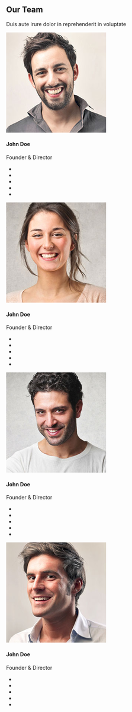 <section id="team-section">
        <div class="container">
            <div class="row">
                <div class="col-md-12">
                    <div class="section-title text-center wow fadeInDown" data-wow-duration="2s" data-wow-delay="50ms">
                        <h2>Our Team</h2>
                        <p>Duis aute irure dolor in reprehenderit in voluptate</p>
                    </div>
                </div>
            </div>
            <div class="row">
                <div class="col-md-3 wow fadeInLeft" data-wow-duration="2s" data-wow-delay="300ms">
                    <div class="team-member">
                        <img src="asset/images/team/team-1.jpg" class="img-responsive" alt="">
                        <div class="team-details">
                            <h4>John Doe</h4>
                            <p>Founder & Director</p>
                            <ul>
                                <li><a href="#"><i class="fa fa-facebook"></i></a></li>
                                <li><a href="#"><i class="fa fa-twitter"></i></a></li>
                                <li><a href="#"><i class="fa fa-linkedin"></i></a></li>
                                <li><a href="#"><i class="fa fa-pinterest"></i></a></li>
                                <li><a href="#"><i class="fa fa-dribbble"></i></a></li>
                            </ul>
                        </div>
                    </div>
                </div><!-- /.col-md-3 -->
                <div class="col-md-3 wow fadeInLeft" data-wow-duration="2s" data-wow-delay="600ms">
                    <div class="team-member">
                        <img src="asset/images/team/team-2.jpg" class="img-responsive" alt="">
                        <div class="team-details">
                            <h4>John Doe</h4>
                            <p>Founder & Director</p>
                            <ul>
                                <li><a href="#"><i class="fa fa-facebook"></i></a></li>
                                <li><a href="#"><i class="fa fa-twitter"></i></a></li>
                                <li><a href="#"><i class="fa fa-linkedin"></i></a></li>
                                <li><a href="#"><i class="fa fa-pinterest"></i></a></li>
                                <li><a href="#"><i class="fa fa-dribbble"></i></a></li>
                            </ul>
                        </div>
                    </div>
                </div><!-- /.col-md-3 -->
                <div class="col-md-3 wow fadeInLeft" data-wow-duration="2s" data-wow-delay="900ms">
                    <div class="team-member">
                        <img src="asset/images/team/team-3.jpg" class="img-responsive" alt="">
                        <div class="team-details">
                            <h4>John Doe</h4>
                            <p>Founder & Director</p>
                            <ul>
                                <li><a href="#"><i class="fa fa-facebook"></i></a></li>
                                <li><a href="#"><i class="fa fa-twitter"></i></a></li>
                                <li><a href="#"><i class="fa fa-linkedin"></i></a></li>
                                <li><a href="#"><i class="fa fa-pinterest"></i></a></li>
                                <li><a href="#"><i class="fa fa-dribbble"></i></a></li>
                            </ul>
                        </div>
                    </div>
                </div><!-- /.col-md-3 -->
                <div class="col-md-3 wow fadeInLeft" data-wow-duration="2s" data-wow-delay="1200ms">
                    <div class="team-member">
                        <img src="asset/images/team/team-4.jpg" class="img-responsive" alt="">
                        <div class="team-details">
                            <h4>John Doe</h4>
                            <p>Founder & Director</p>
                            <ul>
                                <li><a href="#"><i class="fa fa-facebook"></i></a></li>
                                <li><a href="#"><i class="fa fa-twitter"></i></a></li>
                                <li><a href="#"><i class="fa fa-linkedin"></i></a></li>
                                <li><a href="#"><i class="fa fa-pinterest"></i></a></li>
                                <li><a href="#"><i class="fa fa-dribbble"></i></a></li>
                            </ul>
                        </div>
                    </div>
                </div><!-- /.col-md-3 -->
            </div>
        </div>
    </section>